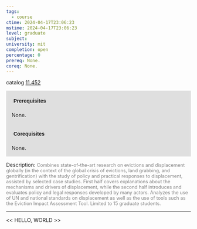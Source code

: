 ```yaml
---
tags:
  - course
ctime: 2024-04-17T23:06:23
mstime: 2024-04-17T23:06:23
level: graduate
subject: 
university: mit
completion: open
percentage: 0
prereq: None.
coreq: None.
---
```


catalog [11.452](http://student.mit.edu/catalog/m11c.html#11.452)

<span style="display: block; padding: 15px; background-color: rgb(100, 100, 100, 0.2);"><font id="m_prereq585_0" style="display: block; font-family: Arial, sans-serif; font-weight: bold; padding: 5px">Prerequisites</font><br><span id="prereq585_0">None.</span></span>
<span style="display: block; padding: 15px; background-color: rgb(100, 100, 100, 0.2);"><font id="m_coreq585_0" style="display: block; font-family: Arial, sans-serif; font-weight: bold; padding: 5px">Corequisites</font><br><span id="coreq585_0">None.</span></span>

<font style="">Description:</font>
<font style="color: grey; font-size: 0.8rem;">Combines state-of-the-art research on evictions and displacement globally (in the context of the global crisis of evictions, land grabbing, and gentrification) with the study of policy and practical responses to displacement, assisted by selected case studies. First half covers explanations about the mechanisms and drivers of displacement, while the second half introduces and evaluates policy and legal responses developed by many actors. Analyzes the use of UN and national standards on displacement as well as the use of tools such as the Eviction Impact Assessment Tool. Limited to 15 graduate students.</font>



---

<< HELLO, WORLD >>
